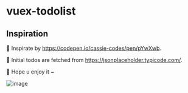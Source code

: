 # vuex-todolist

## Inspiration

💜 Inspirate by https://codepen.io/cassie-codes/pen/pYwXwb.

💜 Initial todos are fetched from https://jsonplaceholder.typicode.com/.

💜 Hope u enjoy it ~

![image](https://user-images.githubusercontent.com/52743777/161023255-54f9e1b7-a7c9-497b-9aa4-97bdedf1094f.png)
